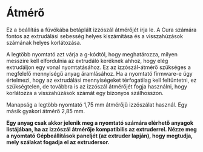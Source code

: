 # Átmérő

Ez a beállítás a fúvókába betáplált izzószál átmérőjét írja le. A Cura számára fontos az extrudálási sebesség helyes kiszámítása és a visszahúzások számának helyes korlátozása.

A legtöbb nyomtató azt várja a g-kódtól, hogy meghatározza, milyen messzire kell elfordulnia az extrudáló keréknek ahhoz, hogy elég extrudáljon egy vonal nyomtatásához. Ez az izzószál-átmérő szükséges a megfelelő mennyiségű anyag áramlásához. Ha a nyomtató firmware-e úgy értelmezi, hogy az extrudálási mennyiségeket térfogatilag kell feltüntetni, ez szükségtelen, de továbbra is az izzószál átmérőjét fogja használni, hogy korlátozza a visszahúzások számát egy bizonyos szálhosszon.

Manapság a legtöbb nyomtató 1,75 mm átmérőjű izzószálat használ. Egy másik gyakori átmérő 2,85 mm.

**Egy anyag csak akkor jelenik meg a nyomtató számára elérhető anyagok listájában, ha az izzószál átmérője kompatibilis az extruderrel. Nézze meg a nyomtató Gépbeállítások paneljét (az extruder lapján), hogy megtudja, mely szálakat fogadja el az extrudersor.**
